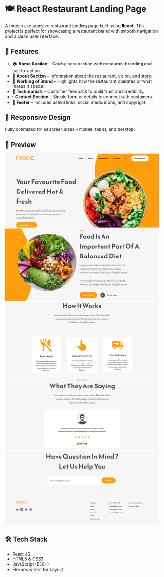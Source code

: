 # 🍽️ React Restaurant Landing Page

A modern, responsive restaurant landing page built using **React**. This project is perfect for showcasing a restaurant brand with smooth navigation and a clean user interface.

## 🚀 Features

- 🏠 **Home Section** – Catchy hero section with restaurant branding and call-to-action.
- 📖 **About Section** – Information about the restaurant, vision, and story.
- 🔄 **Working of Brand** – Highlights how the restaurant operates or what makes it special.
- 💬 **Testimonials** – Customer feedback to build trust and credibility.
- 📞 **Contact Section** – Simple form or details to connect with customers.
- 🔻 **Footer** – Includes useful links, social media icons, and copyright.

## 📱 Responsive Design

Fully optimized for all screen sizes – mobile, tablet, and desktop.

## 📸 Preview

![App Screenshot](https://github.com/dikshita168/react-restraunte-landing-page/blob/main/UI-img-restuarant-landing-page-react/one-homepage-restuarant.png)
![App Screenshot](https://github.com/dikshita168/react-restraunte-landing-page/blob/main/UI-img-restuarant-landing-page-react/two-about-restuarant.png)
![App Screenshot](https://github.com/dikshita168/react-restraunte-landing-page/blob/main/UI-img-restuarant-landing-page-react/three-working-restuarant.png)
![App Screenshot](https://github.com/dikshita168/react-restraunte-landing-page/blob/main/UI-img-restuarant-landing-page-react/four-testimonals-restuarant.png)
![App Screenshot](https://github.com/dikshita168/react-restraunte-landing-page/blob/main/UI-img-restuarant-landing-page-react/five-contact-footer.png)

## 🛠️ Tech Stack

- React JS
- HTML5 & CSS3
- JavaScript (ES6+)
- Flexbox & Grid for Layout


